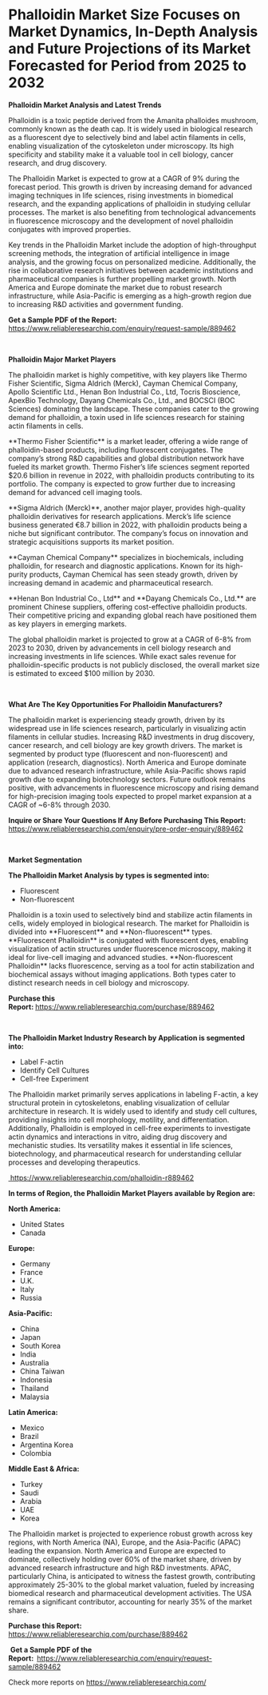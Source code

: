 <p><h1>Phalloidin Market Size Focuses on Market Dynamics, In-Depth Analysis and Future Projections of its Market Forecasted for Period from 2025 to 2032</h1></p><p><strong>Phalloidin Market Analysis and Latest Trends</strong></p>
<p><p>Phalloidin is a toxic peptide derived from the Amanita phalloides mushroom, commonly known as the death cap. It is widely used in biological research as a fluorescent dye to selectively bind and label actin filaments in cells, enabling visualization of the cytoskeleton under microscopy. Its high specificity and stability make it a valuable tool in cell biology, cancer research, and drug discovery.</p><p>The Phalloidin Market is expected to grow at a CAGR of 9% during the forecast period. This growth is driven by increasing demand for advanced imaging techniques in life sciences, rising investments in biomedical research, and the expanding applications of phalloidin in studying cellular processes. The market is also benefiting from technological advancements in fluorescence microscopy and the development of novel phalloidin conjugates with improved properties.</p><p>Key trends in the Phalloidin Market include the adoption of high-throughput screening methods, the integration of artificial intelligence in image analysis, and the growing focus on personalized medicine. Additionally, the rise in collaborative research initiatives between academic institutions and pharmaceutical companies is further propelling market growth. North America and Europe dominate the market due to robust research infrastructure, while Asia-Pacific is emerging as a high-growth region due to increasing R&D activities and government funding.</p></p>
<p><strong>Get a Sample PDF of the Report:&nbsp;</strong> <a href="https://www.reliableresearchiq.com/enquiry/request-sample/889462?utm_campaign=2224&utm_medium=2&utm_source=Github&utm_content=ia&utm_term=26012025&utm_id=phalloidin">https://www.reliableresearchiq.com/enquiry/request-sample/889462</a></p>
<p>&nbsp;</p>
<p><strong>Phalloidin Major Market Players</strong></p>
<p><p>The phalloidin market is highly competitive, with key players like Thermo Fisher Scientific, Sigma Aldrich (Merck), Cayman Chemical Company, Apollo Scientific Ltd., Henan Bon Industrial Co., Ltd, Tocris Bioscience, ApexBio Technology, Dayang Chemicals Co., Ltd., and BOCSCI (BOC Sciences) dominating the landscape. These companies cater to the growing demand for phalloidin, a toxin used in life sciences research for staining actin filaments in cells.</p><p>**Thermo Fisher Scientific** is a market leader, offering a wide range of phalloidin-based products, including fluorescent conjugates. The company’s strong R&D capabilities and global distribution network have fueled its market growth. Thermo Fisher’s life sciences segment reported $20.6 billion in revenue in 2022, with phalloidin products contributing to its portfolio. The company is expected to grow further due to increasing demand for advanced cell imaging tools.</p><p>**Sigma Aldrich (Merck)**, another major player, provides high-quality phalloidin derivatives for research applications. Merck’s life science business generated €8.7 billion in 2022, with phalloidin products being a niche but significant contributor. The company’s focus on innovation and strategic acquisitions supports its market position.</p><p>**Cayman Chemical Company** specializes in biochemicals, including phalloidin, for research and diagnostic applications. Known for its high-purity products, Cayman Chemical has seen steady growth, driven by increasing demand in academic and pharmaceutical research.</p><p>**Henan Bon Industrial Co., Ltd** and **Dayang Chemicals Co., Ltd.** are prominent Chinese suppliers, offering cost-effective phalloidin products. Their competitive pricing and expanding global reach have positioned them as key players in emerging markets.</p><p>The global phalloidin market is projected to grow at a CAGR of 6-8% from 2023 to 2030, driven by advancements in cell biology research and increasing investments in life sciences. While exact sales revenue for phalloidin-specific products is not publicly disclosed, the overall market size is estimated to exceed $100 million by 2030.</p></p>
<p>&nbsp;</p>
<p><strong>What Are The Key Opportunities For Phalloidin Manufacturers?</strong></p>
<p><p>The phalloidin market is experiencing steady growth, driven by its widespread use in life sciences research, particularly in visualizing actin filaments in cellular studies. Increasing R&D investments in drug discovery, cancer research, and cell biology are key growth drivers. The market is segmented by product type (fluorescent and non-fluorescent) and application (research, diagnostics). North America and Europe dominate due to advanced research infrastructure, while Asia-Pacific shows rapid growth due to expanding biotechnology sectors. Future outlook remains positive, with advancements in fluorescence microscopy and rising demand for high-precision imaging tools expected to propel market expansion at a CAGR of ~6-8% through 2030.</p></p>
<p><strong>Inquire or Share Your Questions If Any Before Purchasing This Report:</strong> <a href="https://www.reliableresearchiq.com/enquiry/pre-order-enquiry/889462?utm_campaign=2224&utm_medium=2&utm_source=Github&utm_content=ia&utm_term=26012025&utm_id=phalloidin">https://www.reliableresearchiq.com/enquiry/pre-order-enquiry/889462</a></p>
<p>&nbsp;</p>
<p><strong>Market Segmentation</strong></p>
<p><strong>The Phalloidin Market Analysis by types is segmented into:</strong></p>
<p><ul><li>Fluorescent</li><li>Non-fluorescent</li></ul></p>
<p><p>Phalloidin is a toxin used to selectively bind and stabilize actin filaments in cells, widely employed in biological research. The market for Phalloidin is divided into **Fluorescent** and **Non-fluorescent** types. **Fluorescent Phalloidin** is conjugated with fluorescent dyes, enabling visualization of actin structures under fluorescence microscopy, making it ideal for live-cell imaging and advanced studies. **Non-fluorescent Phalloidin** lacks fluorescence, serving as a tool for actin stabilization and biochemical assays without imaging applications. Both types cater to distinct research needs in cell biology and microscopy.</p></p>
<p><strong>Purchase this Report:&nbsp;</strong><a href="https://www.reliableresearchiq.com/purchase/889462?utm_campaign=2224&utm_medium=2&utm_source=Github&utm_content=ia&utm_term=26012025&utm_id=phalloidin">https://www.reliableresearchiq.com/purchase/889462</a></p>
<p>&nbsp;</p>
<p><strong>The Phalloidin Market Industry Research by Application is segmented into:</strong></p>
<p><ul><li>Label F-actin</li><li>Identify Cell Cultures</li><li>Cell-free Experiment</li></ul></p>
<p><p>The Phalloidin market primarily serves applications in labeling F-actin, a key structural protein in cytoskeletons, enabling visualization of cellular architecture in research. It is widely used to identify and study cell cultures, providing insights into cell morphology, motility, and differentiation. Additionally, Phalloidin is employed in cell-free experiments to investigate actin dynamics and interactions in vitro, aiding drug discovery and mechanistic studies. Its versatility makes it essential in life sciences, biotechnology, and pharmaceutical research for understanding cellular processes and developing therapeutics.</p></p>
<p><a href="https://www.reliableresearchiq.com/phalloidin-r889462?utm_campaign=2224&utm_medium=2&utm_source=Github&utm_content=ia&utm_term=26012025&utm_id=phalloidin">&nbsp;https://www.reliableresearchiq.com/phalloidin-r889462</a></p>
<p><strong>In terms of Region, the Phalloidin Market Players available by Region are:</strong></p>
<p>
    <p> <strong> North America: </strong>
        <ul>
            <li>United States</li>
            <li>Canada</li>
        </ul>
        </p> 
    <p> <strong> Europe: </strong>
        <ul>
            <li>Germany</li>
            <li>France</li>
            <li>U.K.</li>
            <li>Italy</li>
            <li>Russia</li>
        </ul>
        </p> 
    <p> <strong> Asia-Pacific: </strong>
        <ul>
            <li>China</li>
            <li>Japan</li>
            <li>South Korea</li>
            <li>India</li>
            <li>Australia</li>
            <li>China Taiwan</li>
            <li>Indonesia</li>
            <li>Thailand</li>
            <li>Malaysia</li>
        </ul>
        </p> 
    <p> <strong> Latin America: </strong>
        <ul>
            <li>Mexico</li>
            <li>Brazil</li>
            <li>Argentina Korea</li>
            <li>Colombia</li>
        </ul>
        </p> 
    <p> <strong> Middle East & Africa: </strong>
        <ul>
            <li>Turkey</li>
            <li>Saudi</li>
            <li>Arabia</li>
            <li>UAE</li>
            <li>Korea</li>
        </ul>
    </p>
    </p>
<p><p>The Phalloidin market is projected to experience robust growth across key regions, with North America (NA), Europe, and the Asia-Pacific (APAC) leading the expansion. North America and Europe are expected to dominate, collectively holding over 60% of the market share, driven by advanced research infrastructure and high R&D investments. APAC, particularly China, is anticipated to witness the fastest growth, contributing approximately 25-30% to the global market valuation, fueled by increasing biomedical research and pharmaceutical development activities. The USA remains a significant contributor, accounting for nearly 35% of the market share.</p></p>
<p><strong>Purchase this Report: </strong><a href="https://www.reliableresearchiq.com/purchase/889462?utm_campaign=2224&utm_medium=2&utm_source=Github&utm_content=ia&utm_term=26012025&utm_id=phalloidin">https://www.reliableresearchiq.com/purchase/889462</a></p>
<p>&nbsp;<strong>Get a Sample PDF of the Report:&nbsp;&nbsp;</strong><a href="https://www.reliableresearchiq.com/enquiry/request-sample/889462?utm_campaign=2224&utm_medium=2&utm_source=Github&utm_content=ia&utm_term=26012025&utm_id=phalloidin">https://www.reliableresearchiq.com/enquiry/request-sample/889462</a></p>
<p><strong></strong></p>
<p>Check more reports on <a href="https://www.reliableresearchiq.com/?utm_campaign=2224&utm_medium=2&utm_source=Github&utm_content=ia&utm_term=26012025&utm_id=phalloidin">https://www.reliableresearchiq.com/</a></p>